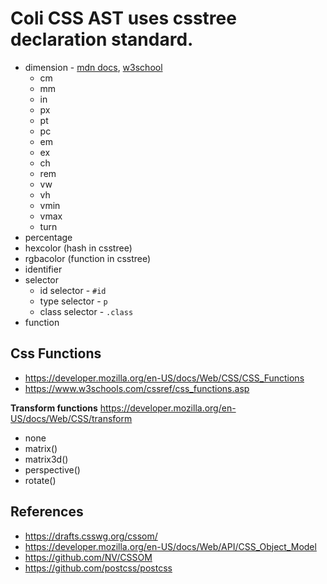 # Coli CSS AST uses csstree declaration standard.

- dimension - [mdn docs](https://developer.mozilla.org/en-US/docs/Web/CSS/dimension), [w3school](https://www.w3schools.com/cssref/css_units.asp)
  - cm
  - mm
  - in
  - px
  - pt
  - pc
  - em
  - ex
  - ch
  - rem
  - vw
  - vh
  - vmin
  - vmax
  - turn
- percentage
- hexcolor (hash in csstree)
- rgbacolor (function in csstree)
- identifier
- selector
  - id selector - `#id`
  - type selector - `p`
  - class selector - `.class`
- function

## Css Functions

- https://developer.mozilla.org/en-US/docs/Web/CSS/CSS_Functions
- https://www.w3schools.com/cssref/css_functions.asp

**Transform functions**
https://developer.mozilla.org/en-US/docs/Web/CSS/transform

- none
- matrix()
- matrix3d()
- perspective()
- rotate()

## References

- https://drafts.csswg.org/cssom/
- https://developer.mozilla.org/en-US/docs/Web/API/CSS_Object_Model
- https://github.com/NV/CSSOM
- https://github.com/postcss/postcss
